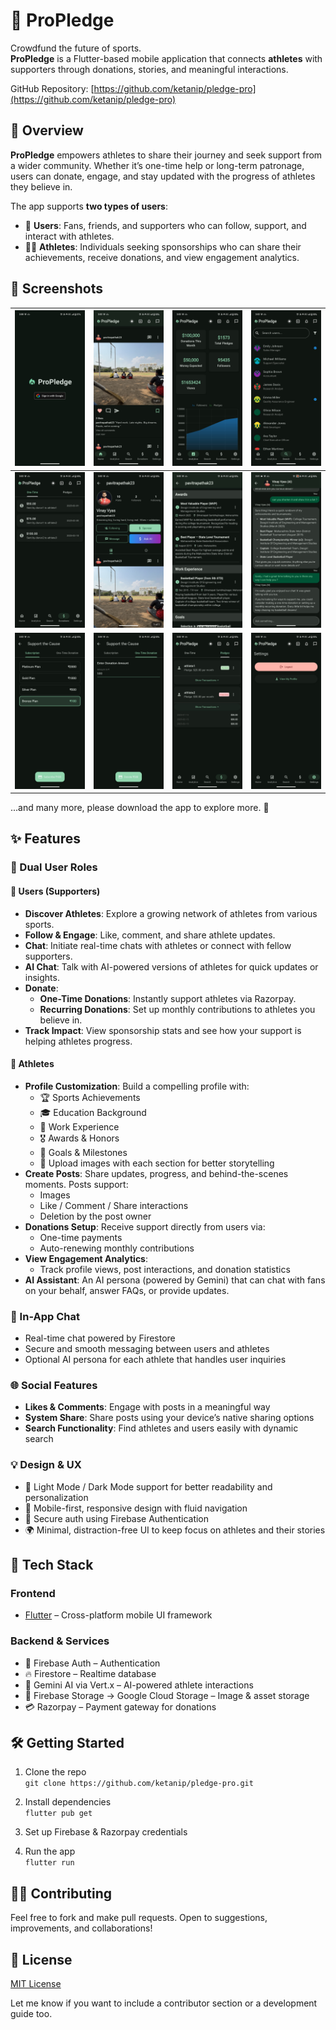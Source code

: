 # 🏅 ProPledge

Crowdfund the future of sports.  
**ProPledge** is a Flutter-based mobile application that connects **athletes** with supporters through donations, stories, and meaningful interactions.

GitHub Repository: [https://github.com/ketanip/pledge-pro](https://github.com/ketanip/pledge-pro)

## 🚀 Overview

**ProPledge** empowers athletes to share their journey and seek support from a wider community. Whether it’s one-time help or long-term patronage, users can donate, engage, and stay updated with the progress of athletes they believe in.

The app supports **two types of users**:

- 🧍 **Users**: Fans, friends, and supporters who can follow, support, and interact with athletes.
- 🏃‍♂️ **Athletes**: Individuals seeking sponsorships who can share their achievements, receive donations, and view engagement analytics.

## 📸 Screenshots

| ![](/github-public/1.jpg) | ![](/github-public/2.jpg) | ![](/github-public/3.jpg) | ![](/github-public/4.jpg) |
|---------------------------|---------------------------|---------------------------|---------------------------|
| ![](/github-public/5.jpg) | ![](/github-public/6.jpg) | ![](/github-public/7.jpg) | ![](/github-public/8.jpg) |
| ![](/github-public/9.jpg) | ![](/github-public/10.jpg)| ![](/github-public/11.jpg)| ![](/github-public/12.jpg)|

...and many more, please download the app to explore more. 🙂

## ✨ Features

### 👥 Dual User Roles

#### 🧍 Users (Supporters)

- **Discover Athletes**: Explore a growing network of athletes from various sports.
- **Follow & Engage**: Like, comment, and share athlete updates.
- **Chat**: Initiate real-time chats with athletes or connect with fellow supporters.
- **AI Chat**: Talk with AI-powered versions of athletes for quick updates or insights.
- **Donate**:
  - **One-Time Donations**: Instantly support athletes via Razorpay.
  - **Recurring Donations**: Set up monthly contributions to athletes you believe in.
- **Track Impact**: View sponsorship stats and see how your support is helping athletes progress.

#### 🏃 Athletes

- **Profile Customization**: Build a compelling profile with:
  - 🏆 Sports Achievements
  - 🎓 Education Background
  - 💼 Work Experience
  - 🎖️ Awards & Honors
  - 🎯 Goals & Milestones
  - 📸 Upload images with each section for better storytelling
- **Create Posts**: Share updates, progress, and behind-the-scenes moments. Posts support:
  - Images
  - Like / Comment / Share interactions
  - Deletion by the post owner
- **Donations Setup**: Receive support directly from users via:
  - One-time payments
  - Auto-renewing monthly contributions
- **View Engagement Analytics**:
  - Track profile views, post interactions, and donation statistics
- **AI Assistant**: An AI persona (powered by Gemini) that can chat with fans on your behalf, answer FAQs, or provide updates.

### 💬 In-App Chat

- Real-time chat powered by Firestore
- Secure and smooth messaging between users and athletes
- Optional AI persona for each athlete that handles user inquiries

### 🌐 Social Features

- **Likes & Comments**: Engage with posts in a meaningful way
- **System Share**: Share posts using your device’s native sharing options
- **Search Functionality**: Find athletes and users easily with dynamic search

### 💡 Design & UX

- 🎨 Light Mode / Dark Mode support for better readability and personalization
- 📱 Mobile-first, responsive design with fluid navigation
- 🔐 Secure auth using Firebase Authentication
- 🌍 Minimal, distraction-free UI to keep focus on athletes and their stories

## 🧰 Tech Stack

### Frontend

- [Flutter](https://flutter.dev) – Cross-platform mobile UI framework

### Backend & Services

- 🔐 Firebase Auth – Authentication
- 🔥 Firestore – Realtime database
- 🧠 Gemini AI via Vert.x – AI-powered athlete interactions
- 📁 Firebase Storage → Google Cloud Storage – Image & asset storage
- 💳 Razorpay – Payment gateway for donations



## 🛠️ Getting Started

1. Clone the repo  
   `git clone https://github.com/ketanip/pledge-pro.git`

2. Install dependencies  
   `flutter pub get`

3. Set up Firebase & Razorpay credentials

4. Run the app  
   `flutter run`

## 🧑‍💻 Contributing

Feel free to fork and make pull requests. Open to suggestions, improvements, and collaborations!

## 📜 License

[MIT License](LICENSE)

Let me know if you want to include a contributor section or a development guide too.
